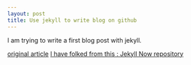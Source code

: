 ```yaml
---
layout: post
title: Use jekyll to write blog on github
---
```


I am trying to write a first blog post with jekyll.


[original article](http://www.smashingmagazine.com/2014/08/01/build-blog-jekyll-github-pages/)
[I have folked from this : Jekyll Now repository](https://github.com/barryclark/jekyll-now)
